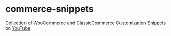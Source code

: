 # commerce-snippets
Collection of WooCommerce and ClassicCommerce Customization Snippets on [YouTube](https://www.youtube.com/c/Omukiguy)
